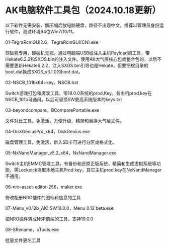 # AK电脑软件工具包（2024.10.18更新）

以下软件无需安装，解压缩后放电脑硬盘，路径不出现中文，推荐以管理员身份运行软件，测试环境64位Win7/10/11。

01-TegraRcmGUI2.6，TegraRcmGUI(CN).exe

软破机专用，硬破机无视，通过电脑端USB线注入主机Payload的工具，带Hekate6.2.2和SXOS.bin的注入文件。使用AK大气层核心包或整合包的，以后不需要更新Hekate6.2.2，注入SXOS.bin引导也是Hekate，但要把根目录的boot.dat换成SXOS_v3.1.0的boot.dat。

02-NSCB_101bx64+key，NSCB.bat

Switch游戏打包和魔改工具，带19.0.0系统的prod.Key，各主机prod.key在NSCB_101b可通用。以后可替换SW更高系统版本的keys.txt

03-beyondcompare，BComparePortable.exe

文件对比工具，免激活，方便升级、精简和替换大气层文件。

04-DiskGeniusPro_x64，DiskGenius.exe

磁盘管理工具，免激活，新入SD卡可进行分区或格式化。

05-NxNandManager_v5.2_x64，NxNandManager.exe

Switch主机EMMC管理工具，有备份和还原正版系统，精简和生成虚拟系统等功能，需Lockpick提取本地主机Prod.key，其它主机prod.key在NxNandManager不通用。

06-nro-asset-editor-256，maker.exe

修改相册NRO插件的图标和信息的工具

07-Menu_v0.12b_AIO SW19.0.0，Menu 0.12 beta.exe

把NRO插件转成NSP前端的工具，支持19.0.0

08-SRename，xTools.exe

批量文件更名工具

